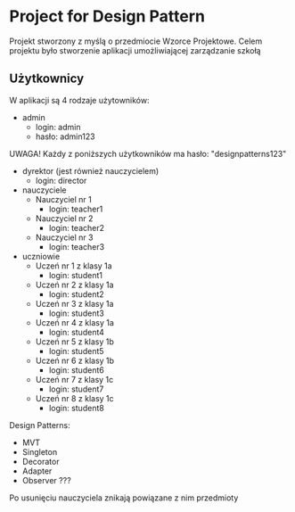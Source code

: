 # Project for Design Pattern

Projekt stworzony z myślą o przedmiocie Wzorce Projektowe. Celem projektu było stworzenie aplikacji umożliwiającej zarządzanie szkołą

## Użytkownicy
W aplikacji są 4 rodzaje użytowników: 
* admin
  * login: admin 
  * hasło: admin123

UWAGA! Każdy z poniższych użytkowników ma hasło: "designpatterns123"
* dyrektor (jest również nauczycielem)
  * login: director
* nauczyciele
  * Nauczyciel nr 1 
    * login: teacher1
  * Nauczyciel nr 2
    * login: teacher2
  * Nauczyciel nr 3
    * login: teacher3
* uczniowie
  * Uczeń nr 1 z klasy 1a
    * login: student1
  * Uczeń nr 2 z klasy 1a
    * login: student2
  * Uczeń nr 3 z klasy 1a
    * login: student3
  * Uczeń nr 4 z klasy 1a
    * login: student4
  * Uczeń nr 5 z klasy 1b
    * login: student5
  * Uczeń nr 6 z klasy 1b
    * login: student6
  * Uczeń nr 7 z klasy 1c
    * login: student7
  * Uczeń nr 8 z klasy 1c
    * login: student8

Design Patterns:
 - MVT
 - Singleton
 - Decorator
 - Adapter
 - Observer ???

Po usunięciu nauczyciela znikają powiązane z nim przedmioty